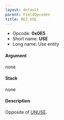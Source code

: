 ```yaml
---
layout: default
parent: FieldOpcodes
title: 0E5_USE
---
```


-   Opcode: **0x0E5**
-   Short name: **USE**
-   Long name: Use entity

#### Argument

none

#### Stack

none

#### Description

Opposite of [UNUSE](01A_UNUSE).
